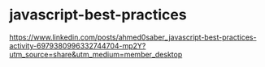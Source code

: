 # javascript-best-practices

https://www.linkedin.com/posts/ahmed0saber_javascript-best-practices-activity-6979380996332744704-mp2Y?utm_source=share&utm_medium=member_desktop
